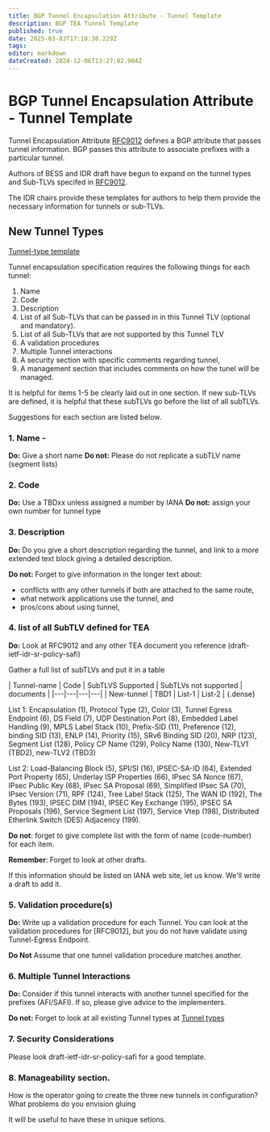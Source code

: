 ```yaml
---
title: BGP Tunnel Encapsulation Attribute - Tunnel Template 
description: BGP TEA Tunnel Template 
published: true
date: 2025-03-03T17:18:38.229Z
tags: 
editor: markdown
dateCreated: 2024-12-06T13:27:02.904Z
---
```


# BGP Tunnel Encapsulation Attribute - Tunnel Template 


Tunnel Encapsulation Attribute [RFC9012](https://datatracker.ietf.org/doc/rfc9012/)
defines a BGP attribute that passes tunnel information. 
BGP passes this attribute to associate prefixes with a 
particular tunnel.  

Authors of BESS and IDR draft have begun to expand on the 
tunnel types and Sub-TLVs specifed in [RFC9012](https://datatracker.ietf.org/doc/rfc9012/).  

The IDR chairs provide these templates for authors to 
help them provide the necessary information for tunnels or 
sub-TLVs. 

## New Tunnel Types 
[Tunnel-type template](https://wiki.ietf.org/e/en/group/idr/TEA-templates/Tunnel)

Tunnel encapsulation specification requires the following things for each tunnel: 
1. Name
2. Code 
3. Description 
4. List of all Sub-TLVs that can be passed in in this Tunnel TLV (optional and mandatory). 
5. List of all Sub-TLVs that are not supported by this Tunnel TLV 
6. A validation procedures 
7. Multiple Tunnel interactions 
8. A security section with specific comments regarding tunnel, 
9. A management section that includes comments on how the tunel will be managed. 

It is helpful for items 1-5 be clearly laid out in one section. 
If new sub-TLVs are defined, it is helpful that these subTLVs 
go before the list of all subTLVs. 

Suggestions for each section are listed below. 


### 1. Name -

**Do:** Give a short name 
**Do not:** Please do not replicate a subTLV name (segment lists) 
### 2. Code 
**Do:** Use a TBDxx unless assigned a number by IANA
**Do not:** assign your own number for tunnel type

### 3. Description
**Do:** Do you give a short description regarding the tunnel, 
and link to a more extended text block giving a detailed description.  

**Do not:** Forget to give information in the longer text about:
- conflicts with any other tunnels if both are attached to the same route, 
- what network applications use the tunnel, and
- pros/cons about using tunnel, 


### 4. list of all SubTLV defined for TEA 

**Do:** Look at RFC9012 and any other TEA document you reference
(draft-ietf-idr-sr-policy-safi)
 
Gather a full list of subTLVs and put it in a table 

| Tunnel-name | Code | SubTLVS Supported | SubTLVs not supported | documents | 
|---|---|---|---|
| New-tunnel | TBD1 | List-1 | List-2 | 
{.dense}

List 1: Encapsulation (1), Protocol Type (2), Color (3), Tunnel Egress Endpoint (6), 	DS Field (7), UDP Destination Port (8), 
Embedded Label Handling (9), MPLS Label Stack (10), Prefix-SID (11), Preference (12), binding SID (13), ENLP (14), Priority (15),  SRv6 Binding SID (20), NRP (123), Segment List (128), 	Policy CP Name (129), Policy Name (130), New-TLV1 (TBD2), new-TLV2 (TBD3)

List 2: Load-Balancing Block (5), SPI/SI (16), IPSEC-SA-ID (64),
Extended Port Property (65), Underlay ISP Properties (66), IPsec SA Nonce (67), IPsec Public Key (68), 	IPsec SA Proposal (69), 	Simplified IPsec SA (70), IPsec Version (71), RPF (124), Tree Label Stack (125), The WAN ID (192), The Bytes (193), IPSEC DIM (194), 
IPSEC Key Exchange (195), IPSEC SA Proposals (196), Service Segment List (197), 	Service Vtep (198), 	Distributed Etherlink Switch (DES) Adjacency (199). 


**Do not**: forget to give complete list with the form of 
name (code-number) for each item. 

**Remember**: Forget to look at other drafts. 

If this information should be listed on IANA web site, 
let us know.  We'll write a draft to add it. 

### 5. Validation procedure(s) 

**Do:** Write up a validation procedure for each Tunnel. 
You can look at the validation procedures for [RFC9012], 
but you do not have validate using Tunnel-Egress Endpoint. 

**Do Not** Assume that one tunnel validation procedure
matches another. 

### 6. Multiple Tunnel Interactions 

**Do:** Consider if this tunnel interacts with another 
tunnel specified for the prefixes (AFI/SAFI). 
If so, please give advice to the implementers. 

**Do not:** Forget to look at all existing Tunnel types at
[Tunnel types](https://www.iana.org/assignments/bgp-tunnel-encapsulation/bgp-tunnel-encapsulation.xhtml)


### 7. Security Considerations 
Please look draft-ietf-idr-sr-policy-safi for a good template. 

### 8.  Manageability section. 

How is the operator going to create the three new tunnels in 
configuration?  What problems do you envision gluing 

It will be useful to have these in unique setions. 